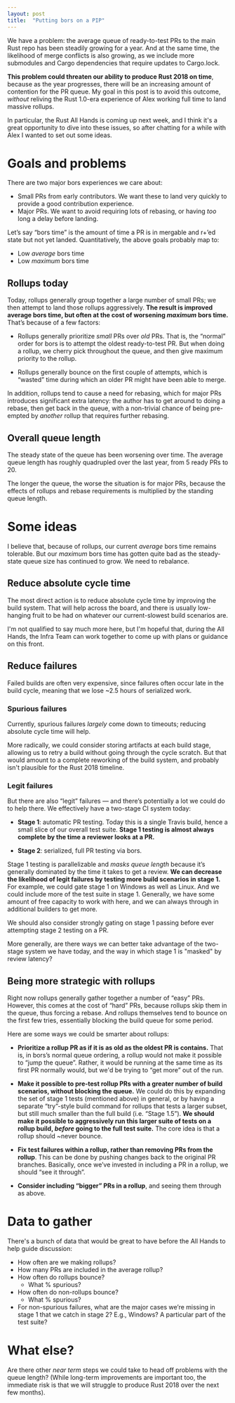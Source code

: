 ```yaml
---
layout: post
title:  "Putting bors on a PIP"
---
```


We have a problem: the average queue of ready-to-test PRs to the main Rust repo
has been steadily growing for a year. And at the same time, the likelihood of
merge conflicts is also growing, as we include more submodules and Cargo
dependencies that require updates to Cargo.lock.

**This problem could threaten our ability to produce Rust 2018 on time**,
because as the year progresses, there will be an increasing amount of contention
for the PR queue. My goal in this post is to avoid this outcome, *without*
reliving the Rust 1.0-era experience of Alex working full time to land massive
rollups.

In particular, the Rust All Hands is coming up next week, and I think it's a
great opportunity to dive into these issues, so after chatting for a while with
Alex I wanted to set out some ideas.

# Goals and problems

There are two major bors experiences we care about:

- Small PRs from early contributors. We want these to land very quickly to
  provide a good contribution experience.
- Major PRs. We want to avoid requiring lots of rebasing, or having *too* long a
  delay before landing.

Let’s say “bors time” is the amount of time a PR is in mergable and r+’ed state
but not yet landed. Quantitatively, the above goals probably map to:

- Low *average* bors time
- Low *maximum* bors time

## Rollups today

Today, rollups generally group together a large number of small PRs; we then
attempt to land those rollups aggressively. **The result is improved average
bors time, but often at the cost of worsening _maximum_ bors time.**
That’s because of a few factors:

- Rollups generally prioritize *small* PRs over *old* PRs. That is, the “normal”
  order for bors is to attempt the oldest ready-to-test PR. But when doing a
  rollup, we cherry pick throughout the queue, and then give maximum priority to
  the rollup.


- Rollups generally bounce on the first couple of attempts, which is “wasted”
  time during which an older PR might have been able to merge.

In addition, rollups tend to cause a need for rebasing, which for major PRs
introduces significant extra latency: the author has to get around to doing a
rebase, then get back in the queue, with a non-trivial chance of being
pre-empted by *another* rollup that requires further rebasing.

## Overall queue length

The steady state of the queue has been worsening over time. The average queue
length has roughly quadrupled over the last year, from 5 ready PRs to 20.

The longer the queue, the worse the situation is for major PRs, because the
effects of rollups and rebase requirements is multiplied by the standing queue
length.

# Some ideas

I believe that, because of rollups, our current *average* bors time remains
tolerable. But our *maximum* bors time has gotten quite bad as the steady-state
queue size has continued to grow. We need to rebalance.

## Reduce absolute cycle time

The most direct action is to reduce absolute cycle time by improving the build
system. That will help across the board, and there is usually low-hanging fruit
to be had on whatever our current-slowest build scenarios are.

I'm not qualified to say much more here, but I'm hopeful that, during the All
Hands, the Infra Team can work together to come up with plans or guidance on
this front.

## Reduce failures

Failed builds are often very expensive, since failures often occur late in the
build cycle, meaning that we lose ~2.5 hours of serialized work.

### Spurious failures

Currently, spurious failures *largely* come down to timeouts; reducing absolute
cycle time will help.

More radically, we could consider storing artifacts at each build stage,
allowing us to retry a build without going through the cycle scratch. But that
would amount to a complete reworking of the build system, and probably isn't
plausible for the Rust 2018 timeline.

### Legit failures

But there are also “legit” failures — and there’s potentially a lot we could do
to help there. We effectively have a two-stage CI system today:

- **Stage 1**: automatic PR testing. Today this is a single Travis build, hence
  a small slice of our overall test suite. **Stage 1 testing is almost always
  complete by the time a reviewer looks at a PR.**

- **Stage 2**: serialized, full PR testing via bors.

Stage 1 testing is parallelizable and *masks queue length* because it’s
generally dominated by the time it takes to get a review. **We can decrease the
likelihood of legit failures by testing more build scenarios in stage 1.** For
example, we could gate stage 1 on Windows as well as Linux. And we could include
more of the test suite in stage 1. Generally, we have some amount of free
capacity to work with here, and we can always through in additional builders to
get more.

We should also consider strongly gating on stage 1 passing before ever
attempting stage 2 testing on a PR.

More generally, are there ways we can better take advantage of the two-stage
system we have today, and the way in which stage 1 is "masked" by review
latency?

## Being more strategic with rollups

Right now rollups generally gather together a number of “easy” PRs. However,
this comes at the cost of “hard” PRs, because rollups skip them in the queue,
thus forcing a rebase. And rollups themselves tend to bounce on the first few
tries, essentially blocking the build queue for some period.

Here are some ways we could be smarter about rollups:

- **Prioritize a rollup PR as if it is as old as the oldest PR is contains.**
  That is, in bors’s normal queue ordering, a rollup would not make it possible
  to “jump the queue”. Rather, it would be running at the same time as its first
  PR normally would, but we'd be trying to “get more” out of the run.

- **Make it possible to pre-test rollup PRs with a greater number of build
  scenarios, without blocking the queue.** We could do this by expanding the set
  of stage 1 tests (mentioned above) in general, or by having a separate
  “try”-style build command for rollups that tests a larger subset, but still
  much smaller than the full build (i.e. “Stage 1.5”). **We should make it
  possible to aggressively run this larger suite of tests on a rollup build,
  _before_ going to the full test suite.** The core idea is that a rollup should
  ~never bounce.

- **Fix test failures within a rollup, rather than removing PRs from the
  rollup**. This can be done by pushing changes back to the original PR
  branches. Basically, once we’ve invested in including a PR in a rollup, we
  should “see it through”.

- **Consider including “bigger” PRs in a rollup**, and seeing them through as
  above.

# Data to gather

There's a bunch of data that would be great to have before the All Hands to help
guide discussion:

- How often are we making rollups?
- How many PRs are included in the average rollup?
- How often do rollups bounce?
  - What % spurious?
- How often do non-rollups bounce?
  - What % spurious?
- For non-spurious failures, what are the major cases we’re missing in stage 1
  that we catch in stage 2? E.g., Windows? A particular part of the test suite?

# What else?

Are there other *near term* steps we could take to head off problems with the
queue length? (While long-term improvements are important too, the immediate
risk is that we will struggle to produce Rust 2018 over the next few months).
